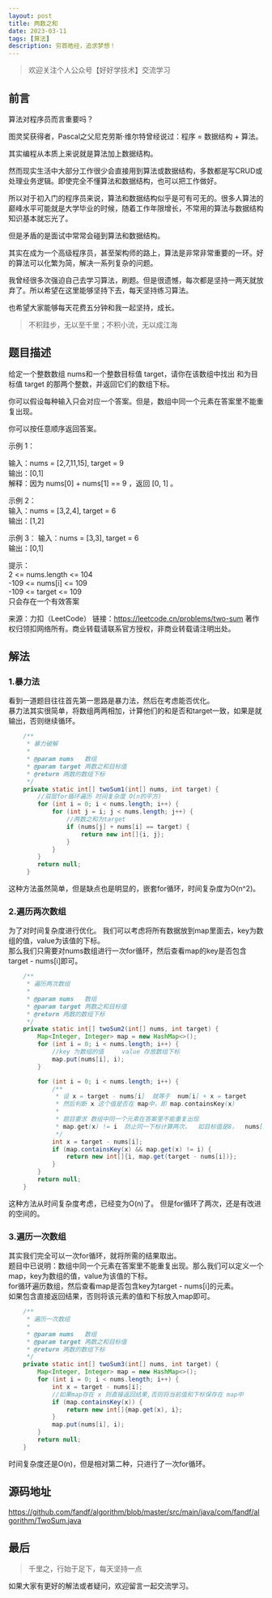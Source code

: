 ```yaml
---
layout: post
title: 两数之和
date: 2023-03-11
tags: [算法]
description: 穷首皓经，追求梦想！
---
```


>欢迎关注个人公众号【好好学技术】交流学习

## 前言

算法对程序员而言重要吗？

图灵奖获得者，Pascal之父尼克劳斯·维尔特曾经说过：程序 = 数据结构 + 算法。  

其实编程从本质上来说就是算法加上数据结构。

然而现实生活中大部分工作很少会直接用到算法或数据结构，多数都是写CRUD或处理业务逻辑。即使完全不懂算法和数据结构，也可以把工作做好。

所以对于初入门的程序员来说，算法和数据结构似乎是可有可无的。很多人算法的巅峰水平可能就是大学毕业的时候，随着工作年限增长，不常用的算法与数据结构知识基本就忘光了。

但是矛盾的是面试中常常会碰到算法和数据结构。

其实在成为一个高级程序员，甚至架构师的路上，算法是非常非常重要的一环。好的算法可以化繁为简，解决一系列复杂的问题。

我曾经很多次强迫自己去学习算法，刷题。但是很遗憾，每次都是坚持一两天就放弃了。所以希望在这里能够坚持下去，每天坚持练习算法。

也希望大家能够每天花费五分钟和我一起坚持，成长。

>不积跬步，无以至千里；不积小流，无以成江海

## 题目描述
给定一个整数数组 nums和一个整数目标值 target，请你在该数组中找出 和为目标值 target 的那两个整数，并返回它们的数组下标。

你可以假设每种输入只会对应一个答案。但是，数组中同一个元素在答案里不能重复出现。

你可以按任意顺序返回答案。

示例 1：

输入：nums = [2,7,11,15], target = 9  
输出：[0,1]  
解释：因为 nums[0] + nums[1] == 9 ，返回 [0, 1] 。  

示例 2：  
输入：nums = [3,2,4], target = 6  
输出：[1,2]  

示例 3：
输入：nums = [3,3], target = 6  
输出：[0,1]  

提示：  
2 <= nums.length <= 104  
-109 <= nums[i] <= 109  
-109 <= target <= 109  
只会存在一个有效答案


来源：力扣（LeetCode）
链接：https://leetcode.cn/problems/two-sum
著作权归领扣网络所有。商业转载请联系官方授权，非商业转载请注明出处。

## 解法
### 1.暴力法
看到一道题目往往首先第一思路是暴力法，然后在考虑能否优化。  
暴力法其实很简单，将数组两两相加，计算他们的和是否和target一致，如果是就输出，否则继续循环。

```java
    /**  
     * 暴力破解  
     *  
     * @param nums   数组  
     * @param target 两数之和目标值  
     * @return 两数的数组下标  
     */  
    private static int[] twoSum1(int[] nums, int target) {
        //双层for循环遍历 时间复杂度 O(n的平方)
        for (int i = 0; i < nums.length; i++) {
            for (int j = i; j < nums.length; j++) {
                //两数之和为target
                if (nums[j] + nums[i] == target) {
                    return new int[]{i, j};
                }
            }
        }
        return null;
     }
```
这种方法虽然简单，但是缺点也是明显的，嵌套for循环，时间复杂度为O(n^2)。  

### 2.遍历两次数组
为了对时间复杂度进行优化。 我们可以考虑将所有数据放到map里面去，key为数组的值，value为该值的下标。  
那么我们只需要对nums数组进行一次for循环，然后查看map的key是否包含target - nums[i]即可。
```java
    /**  
     * 遍历两次数组  
     *  
     * @param nums   数组  
     * @param target 两数之和目标值  
     * @return 两数的数组下标  
     */  
    private static int[] twoSum2(int[] nums, int target) {
        Map<Integer, Integer> map = new HashMap<>();
        for (int i = 0; i < nums.length; i++) {
            //key 为数组的值     value 存放数组下标
            map.put(nums[i], i);
        }

        for (int i = 0; i < nums.length; i++) {
            /**
             * 设 x = target - nums[i]  就等于  num[i] + x = target
             * 然后判断 x 这个值是否在 map中，即 map.containsKey(x)
             *
             * 题目要求 数组中同一个元素在答案里不能重复出现
             * map.get(x) != i  防止同一下标计算两次，  如目标值是8，  nums[2] = 4 , 则会返回 4,4
             */
            int x = target - nums[i];
            if (map.containsKey(x) && map.get(x) != i) {
                return new int[]{i, map.get(target - nums[i])};
            }
        }
        return null;
    }
```

这种方法从时间复杂度考虑，已经变为O(n)了。 但是for循环了两次，还是有改进的空间的。

### 3.遍历一次数组
其实我们完全可以一次for循环，就将所需的结果取出。  
题目中已说明：数组中同一个元素在答案里不能重复出现。那么我们可以定义一个map，key为数组的值，value为该值的下标。  
for循环遍历数组，然后查看map是否包含key为target - nums[i]的元素。  
如果包含直接返回结果，否则将该元素的值和下标放入map即可。

```java
    /**  
     * 遍历一次数组  
     *  
     * @param nums   数组  
     * @param target 两数之和目标值  
     * @return 两数的数组下标  
     */  
    private static int[] twoSum3(int[] nums, int target) {
        Map<Integer, Integer> map = new HashMap<>();
        for (int i = 0; i < nums.length; i++) {
            int x = target - nums[i];
            //如果map存在 x 则直接返回结果,否则将当前值和下标保存在 map中
            if (map.containsKey(x)) {
                return new int[]{map.get(x), i};
            }
            map.put(nums[i], i);
        }
        return null;
    }
```
时间复杂度还是O(n)，但是相对第二种，只进行了一次for循环。


## 源码地址

https://github.com/fandf/algorithm/blob/master/src/main/java/com/fandf/algorithm/TwoSum.java

## 最后
>千里之，行始于足下，每天坚持一点

如果大家有更好的解法或者疑问，欢迎留言一起交流学习。